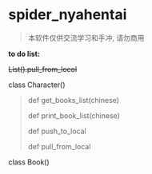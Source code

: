# spider_nyahentai

> 本软件仅供交流学习和手冲, 请勿商用

**to do list:**

  ~~List().pull_from_locol~~
  
  class Character()

  > def get_books_list(chinese)
  >
  > def print_book_list(chinese)
  >
  > def push_to_local
  >
  > def pull_from_local
  
  class Book()
